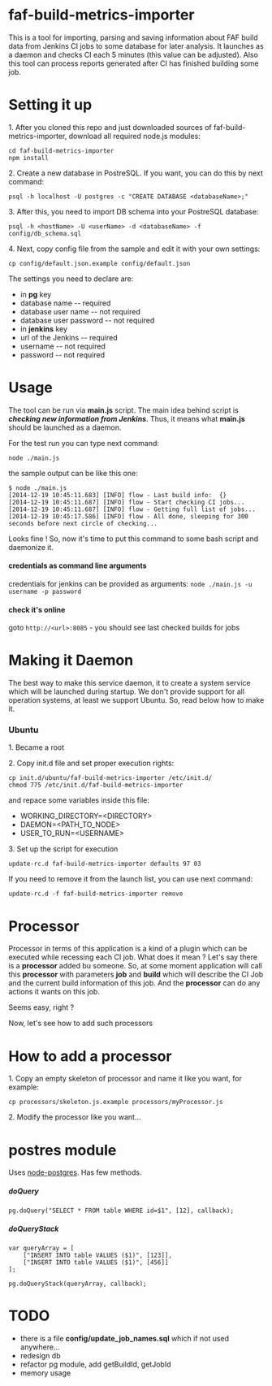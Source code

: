 faf-build-metrics-importer
=======
This is a tool for importing, parsing and saving information about FAF build data from Jenkins CI jobs to some database for later analysis. It launches as a daemon and checks CI each 5 minutes (this value can be adjusted). Also this tool can process reports generated after CI has finished building some job.

Setting it up
=======

1\. After you cloned this repo and just downloaded sources of faf-build-metrics-importer, download all required node.js modules:
```
cd faf-build-metrics-importer
npm install
```

2\. Create a new database in PostreSQL. If you want, you can do this by next command:
```
psql -h localhost -U postgres -c "CREATE DATABASE <databaseName>;"
```

3\. After this, you need to import DB schema into your PostreSQL database:
```
psql -h <hostName> -U <userName> -d <databaseName> -f config/db_schema.sql
```

4\. Next, copy config file  from the sample and edit it with your own settings:
```
cp config/default.json.example config/default.json
```
The settings you need to declare are:
 * in **pg** key
  * database name -- required
  * database user name -- not required
  * database user password -- not required
 * in **jenkins** key
  * url of the Jenkins -- required
  * username -- not required
  * password -- not required

Usage
=======

The tool can be run via **main.js** script. The main idea behind script is ***checking new information from Jenkins***. Thus, it means what **main.js** should be launched as a daemon.

For the test run you can type next command:
```
node ./main.js
```
the sample output can be like this one:
```
$ node ./main.js 
[2014-12-19 10:45:11.683] [INFO] flow - Last build info:  {}
[2014-12-19 10:45:11.687] [INFO] flow - Start checking CI jobs...
[2014-12-19 10:45:11.687] [INFO] flow - Getting full list of jobs...
[2014-12-19 10:45:17.586] [INFO] flow - All done, sleeping for 300 seconds before next circle of checking...
```
Looks fine ! So, now it's time to put this command to some bash script and daemonize it.

#### credentials as command line arguments
credentials for jenkins can be provided as arguments:
`node ./main.js -u username -p password`

#### check it's online
goto `http://<url>:8085` - you should see last checked builds for jobs

Making it Daemon
=======

The best way to make this service daemon, it to create a system service which will be launched during startup. We don't provide support for all operation systems, at least we support Ubuntu. So, read below how to make it.

### Ubuntu

1\. Became a root

2\. Copy init.d file and set proper execution rights:
```
cp init.d/ubuntu/faf-build-metrics-importer /etc/init.d/
chmod 775 /etc/init.d/faf-build-metrics-importer
```
and repace some variables inside this file:
 * WORKING_DIRECTORY=\<DIRECTORY\>
 * DAEMON=\<PATH_TO_NODE\>
 * USER_TO_RUN=\<USERNAME\>

3\. Set up the script for execution
```
update-rc.d faf-build-metrics-importer defaults 97 03
```
If you need to remove it from the launch list, you can use next command:
```
update-rc.d -f faf-build-metrics-importer remove
```

Processor
==================
Processor in terms of this application is a kind of a plugin which can be executed while recessing each CI job.
What does it mean ? Let's say there is a **processor** added bu someone.
So, at some moment application will call this **processor** with parameters **job** and **build**  which will describe the
CI Job and the current build information of this job.
And the **processor** can do any actions it wants on this job.

Seems easy, right ?

Now, let's see how to add such processors

How to add a processor
==================
1\. Copy an empty skeleton of processor and name it like you want, for example:
```
cp processors/skeleton.js.example processors/myProcessor.js
```

2\. Modify the processor like you want...


postres module
===============
Uses [node-postgres](https://github.com/brianc/node-postgres/wiki/Client#paramaterized-query-with-optional-callback-supplied). Has few methods.

##### doQuery
```
pg.doQuery("SELECT * FROM table WHERE id=$1", [12], callback);
```
##### doQueryStack
```
var queryArray = [
    ["INSERT INTO table VALUES ($1)", [123]],
    ["INSERT INTO table VALUES ($1)", [456]]
];

pg.doQueryStack(queryArray, callback);
```

TODO
=============
- there is a file **config/update_job_names.sql** which if not used anywhere...
- redesign db
- refactor pg module, add getBuildId, getJobId
- memory usage